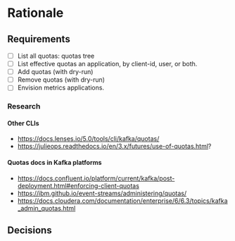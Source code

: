 # Rationale

## Requirements

- [ ] List all quotas: quotas tree
- [ ] List effective quotas an application, by client-id, user, or both.
- [ ] Add quotas (with dry-run)
- [ ] Remove quotas (with dry-run)
- [ ] Envision metrics applications.

### Research

#### Other CLIs

- https://docs.lenses.io/5.0/tools/cli/kafka/quotas/
- https://julieops.readthedocs.io/en/3.x/futures/use-of-quotas.html?

#### Quotas docs in Kafka platforms

- https://docs.confluent.io/platform/current/kafka/post-deployment.html#enforcing-client-quotas
- https://ibm.github.io/event-streams/administering/quotas/
- https://docs.cloudera.com/documentation/enterprise/6/6.3/topics/kafka_admin_quotas.html

## Decisions


